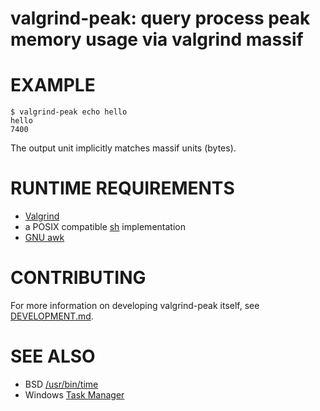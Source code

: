 # valgrind-peak: query process peak memory usage via valgrind massif

# EXAMPLE

```console
$ valgrind-peak echo hello
hello
7400
```

The output unit implicitly matches massif units (bytes).

# RUNTIME REQUIREMENTS

* [Valgrind](https://valgrind.org/)
* a POSIX compatible [sh](https://pubs.opengroup.org/onlinepubs/9699919799/utilities/sh.html) implementation
* [GNU awk](https://www.gnu.org/software/gawk/)

# CONTRIBUTING

For more information on developing valgrind-peak itself, see [DEVELOPMENT.md](DEVELOPMENT.md).

# SEE ALSO

* BSD [/usr/bin/time](https://man.freebsd.org/cgi/man.cgi?query=time)
* Windows [Task Manager](https://learn.microsoft.com/en-us/shows/inside/task-manager)
